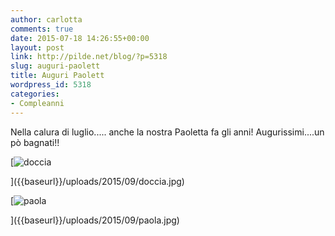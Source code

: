 ```yaml
---
author: carlotta
comments: true
date: 2015-07-18 14:26:55+00:00
layout: post
link: http://pilde.net/blog/?p=5318
slug: auguri-paolett
title: Auguri Paolett
wordpress_id: 5318
categories:
- Compleanni
---
```


Nella calura di luglio..... anche la nostra Paoletta fa gli anni! Augurissimi....un pò bagnati!!

[![doccia]({{baseurl}}/uploads/2015/09/doccia.jpg)


]({{baseurl}}/uploads/2015/09/doccia.jpg)


 [![paola]({{baseurl}}/uploads/2015/09/paola.jpg)


]({{baseurl}}/uploads/2015/09/paola.jpg)



